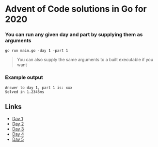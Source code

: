# Advent of Code solutions in Go for 2020

### You can run any given day and part by supplying them as arguments
```
go run main.go -day 1 -part 1
```
> You can also supply the same arguments to a built executable if you want
### Example output
```
Answer to day 1, part 1 is: xxx
Solved in 1.2345ms
```

## Links
* [Day 1](day/one/one.go) 
* [Day 2](day/two/two.go)
* [Day 3](day/three/three.go)
* [Day 4](day/four/four.go)
* [Day 5](day/five/five.go)